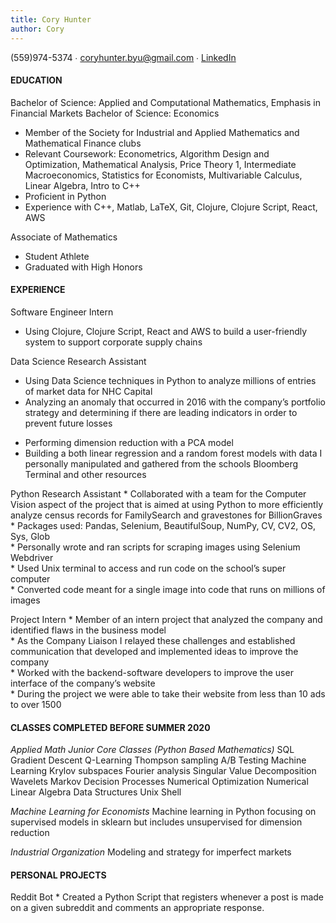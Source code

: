 ```yaml
---
title: Cory Hunter
author: Cory
---
```

(559)974-5374 ∙ <coryhunter.byu@gmail.com> ∙ [LinkedIn](https://linkedin.com/in/coryrhunter)  

#### EDUCATION

Bachelor of Science: Applied and Computational Mathematics, Emphasis in Financial Markets
Bachelor of Science: Economics          
   * Member of the Society for Industrial and Applied Mathematics and Mathematical Finance clubs  
   * Relevant Coursework: Econometrics, Algorithm Design and Optimization, Mathematical Analysis, Price Theory 1, Intermediate Macroeconomics, Statistics for Economists, Multivariable Calculus, Linear Algebra, Intro to C++  
   * Proficient in Python  
   * Experience with C++, Matlab, LaTeX, Git, Clojure, Clojure Script, React, AWS  

Associate of Mathematics
   * Student Athlete  
   * Graduated with High Honors  

#### EXPERIENCE
Software Engineer Intern
   + Using Clojure, Clojure Script, React and AWS to build a user-friendly system to support corporate supply chains  

Data Science Research Assistant 	
   + Using Data Science techniques in Python to analyze millions of entries of market data for NHC Capital    
   + Analyzing an anomaly that occurred in 2016 with the company’s portfolio strategy and determining if there   are leading indicators in order to prevent future losses    
   * Performing dimension reduction with a PCA model  
   * Building a both linear regression and a random forest models with data I personally manipulated and gathered from the schools Bloomberg Terminal and other resources  

Python Research Assistant
      * Collaborated with a team for the Computer Vision aspect of the project that is aimed at using Python to more efficiently analyze census records for FamilySearch and gravestones for BillionGraves  
      * Packages used: Pandas, Selenium, BeautifulSoup, NumPy, CV, CV2, OS, Sys, Glob  
      * Personally wrote and ran scripts for scraping images using Selenium Webdriver  
      * Used Unix terminal to access and run code on the school’s super computer  
      * Converted code meant for a single image into code that runs on millions of images  

Project Intern
      * Member of an intern project that analyzed the company and identified flaws in the business model  
      * As the Company Liaison I relayed these challenges and established communication that developed and implemented ideas to improve the company  
      * Worked with the backend-software developers to improve the user interface of the company’s website  
      * During the project we were able to take their website from less than 10 ads to over 1500  

#### CLASSES COMPLETED BEFORE SUMMER 2020

*Applied Math Junior Core Classes (Python Based Mathematics)*
SQL
Gradient Descent
Q-Learning
Thompson sampling
A/B Testing	Machine Learning
Krylov subspaces
Fourier analysis
Singular Value Decomposition
Wavelets	Markov Decision Processes
Numerical Optimization
Numerical Linear Algebra
Data Structures
Unix Shell

*Machine Learning for Economists*
  Machine learning in Python focusing on supervised models in sklearn but includes unsupervised for dimension reduction

*Industrial Organization*
   Modeling and strategy for imperfect markets

#### PERSONAL PROJECTS

Reddit Bot
      * Created a Python Script that registers whenever a post is made on a given subreddit and comments an appropriate response.
